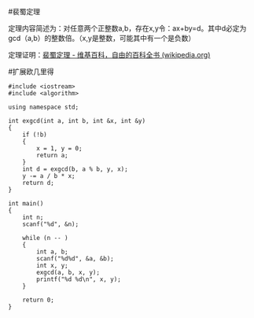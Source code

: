 #裴蜀定理

定理内容简述为：对任意两个正整数a,b，存在x,y令：ax+by=d。其中d必定为gcd（a,b）的整数倍。（x,y是整数，可能其中有一个是负数）

定理证明：[裴蜀定理 - 维基百科，自由的百科全书 (wikipedia.org)](https://zh.wikipedia.org/wiki/%E8%B2%9D%E7%A5%96%E7%AD%89%E5%BC%8F)

#扩展欧几里得



```
#include <iostream>
#include <algorithm>

using namespace std;

int exgcd(int a, int b, int &x, int &y)
{
    if (!b)
    {
        x = 1, y = 0;
        return a;
    }
    int d = exgcd(b, a % b, y, x);
    y -= a / b * x;
    return d;
}

int main()
{
    int n;
    scanf("%d", &n);

    while (n -- )
    {
        int a, b;
        scanf("%d%d", &a, &b);
        int x, y;
        exgcd(a, b, x, y);
        printf("%d %d\n", x, y);
    }

    return 0;
}
```